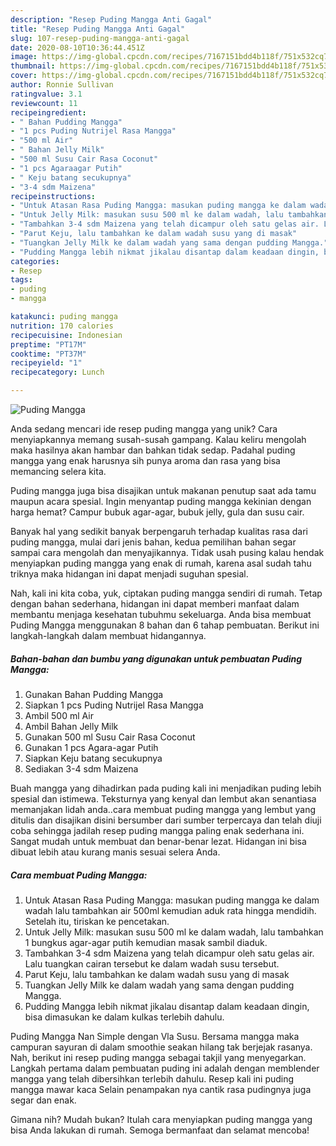 ```yaml
---
description: "Resep Puding Mangga Anti Gagal"
title: "Resep Puding Mangga Anti Gagal"
slug: 107-resep-puding-mangga-anti-gagal
date: 2020-08-10T10:36:44.451Z
image: https://img-global.cpcdn.com/recipes/7167151bdd4b118f/751x532cq70/puding-mangga-foto-resep-utama.jpg
thumbnail: https://img-global.cpcdn.com/recipes/7167151bdd4b118f/751x532cq70/puding-mangga-foto-resep-utama.jpg
cover: https://img-global.cpcdn.com/recipes/7167151bdd4b118f/751x532cq70/puding-mangga-foto-resep-utama.jpg
author: Ronnie Sullivan
ratingvalue: 3.1
reviewcount: 11
recipeingredient:
- " Bahan Pudding Mangga"
- "1 pcs Puding Nutrijel Rasa Mangga"
- "500 ml Air"
- " Bahan Jelly Milk"
- "500 ml Susu Cair Rasa Coconut"
- "1 pcs Agaraagar Putih"
- " Keju batang secukupnya"
- "3-4 sdm Maizena"
recipeinstructions:
- "Untuk Atasan Rasa Puding Mangga: masukan puding mangga ke dalam wadah lalu tambahkan air 500ml kemudian aduk rata hingga mendidih. Setelah itu, tiriskan ke pencetakan."
- "Untuk Jelly Milk: masukan susu 500 ml ke dalam wadah, lalu tambahkan 1 bungkus agar-agar putih kemudian masak sambil diaduk."
- "Tambahkan 3-4 sdm Maizena yang telah dicampur oleh satu gelas air. Lalu tuangkan cairan tersebut ke dalam wadah susu tersebut."
- "Parut Keju, lalu tambahkan ke dalam wadah susu yang di masak"
- "Tuangkan Jelly Milk ke dalam wadah yang sama dengan pudding Mangga."
- "Pudding Mangga lebih nikmat jikalau disantap dalam keadaan dingin, bisa dimasukan ke dalam kulkas terlebih dahulu."
categories:
- Resep
tags:
- puding
- mangga

katakunci: puding mangga 
nutrition: 170 calories
recipecuisine: Indonesian
preptime: "PT17M"
cooktime: "PT37M"
recipeyield: "1"
recipecategory: Lunch

---
```



![Puding Mangga](https://img-global.cpcdn.com/recipes/7167151bdd4b118f/751x532cq70/puding-mangga-foto-resep-utama.jpg)

Anda sedang mencari ide resep puding mangga yang unik? Cara menyiapkannya memang susah-susah gampang. Kalau keliru mengolah maka hasilnya akan hambar dan bahkan tidak sedap. Padahal puding mangga yang enak harusnya sih punya aroma dan rasa yang bisa memancing selera kita.

Puding mangga juga bisa disajikan untuk makanan penutup saat ada tamu maupun acara spesial. Ingin menyantap puding mangga kekinian dengan harga hemat? Campur bubuk agar-agar, bubuk jelly, gula dan susu cair.

Banyak hal yang sedikit banyak berpengaruh terhadap kualitas rasa dari puding mangga, mulai dari jenis bahan, kedua pemilihan bahan segar sampai cara mengolah dan menyajikannya. Tidak usah pusing kalau hendak menyiapkan puding mangga yang enak di rumah, karena asal sudah tahu triknya maka hidangan ini dapat menjadi suguhan spesial.


Nah, kali ini kita coba, yuk, ciptakan puding mangga sendiri di rumah. Tetap dengan bahan sederhana, hidangan ini dapat memberi manfaat dalam membantu menjaga kesehatan tubuhmu sekeluarga. Anda bisa membuat Puding Mangga menggunakan 8 bahan dan 6 tahap pembuatan. Berikut ini langkah-langkah dalam membuat hidangannya.

<!--inarticleads1-->

##### Bahan-bahan dan bumbu yang digunakan untuk pembuatan Puding Mangga:

1. Gunakan  Bahan Pudding Mangga
1. Siapkan 1 pcs Puding Nutrijel Rasa Mangga
1. Ambil 500 ml Air
1. Ambil  Bahan Jelly Milk
1. Gunakan 500 ml Susu Cair Rasa Coconut
1. Gunakan 1 pcs Agara-agar Putih
1. Siapkan  Keju batang secukupnya
1. Sediakan 3-4 sdm Maizena


Buah mangga yang dihadirkan pada puding kali ini menjadikan puding lebih spesial dan istimewa. Teksturnya yang kenyal dan lembut akan senantiasa memanjakan lidah anda..cara membuat puding mangga yang lembut yang ditulis dan disajikan disini bersumber dari sumber terpercaya dan telah diuji coba sehingga jadilah resep puding mangga paling enak sederhana ini. Sangat mudah untuk membuat dan benar-benar lezat. Hidangan ini bisa dibuat lebih atau kurang manis sesuai selera Anda. 

<!--inarticleads2-->

##### Cara membuat Puding Mangga:

1. Untuk Atasan Rasa Puding Mangga: masukan puding mangga ke dalam wadah lalu tambahkan air 500ml kemudian aduk rata hingga mendidih. Setelah itu, tiriskan ke pencetakan.
1. Untuk Jelly Milk: masukan susu 500 ml ke dalam wadah, lalu tambahkan 1 bungkus agar-agar putih kemudian masak sambil diaduk.
1. Tambahkan 3-4 sdm Maizena yang telah dicampur oleh satu gelas air. Lalu tuangkan cairan tersebut ke dalam wadah susu tersebut.
1. Parut Keju, lalu tambahkan ke dalam wadah susu yang di masak
1. Tuangkan Jelly Milk ke dalam wadah yang sama dengan pudding Mangga.
1. Pudding Mangga lebih nikmat jikalau disantap dalam keadaan dingin, bisa dimasukan ke dalam kulkas terlebih dahulu.


Puding Mangga Nan Simple dengan Vla Susu. Bersama mangga maka campuran sayuran di dalam smoothie seakan hilang tak berjejak rasanya. Nah, berikut ini resep puding mangga sebagai takjil yang menyegarkan. Langkah pertama dalam pembuatan puding ini adalah dengan memblender mangga yang telah dibersihkan terlebih dahulu. Resep kali ini puding mangga mawar kaca Selain penampakan nya cantik rasa pudingnya juga segar dan enak. 

Gimana nih? Mudah bukan? Itulah cara menyiapkan puding mangga yang bisa Anda lakukan di rumah. Semoga bermanfaat dan selamat mencoba!
